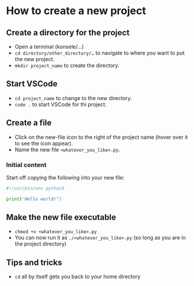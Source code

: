 # How to create a new project

## Create a directory for the project

* Open a terminal (konsele/…)
* `cd directory/other_directory/…` to navigate to where you want to put the new project.
* `mkdir project_name` to create the directory.

## Start VSCode

* `cd project_name` to change to the new directory.
* `code .` to start VSCode for thi project.

## Create a file

* Click on the new-file icon to the right of the project name (hover over it to see the icon appear).
* Name the new file `<whatever_you_like>.py`.

### Initial content

Start off copying the following into your new file:

``` python
#!/usr/bin/env python3

print('Hello world!")
```

## Make the new file executable

* `chmod +x <whatever_you_like>.py`
* You can now run it as `./<whatever_you_like>.py` (so long as you are in the project directory)

## Tips and tricks

* `cd` all by itself gets you back to your home directory
